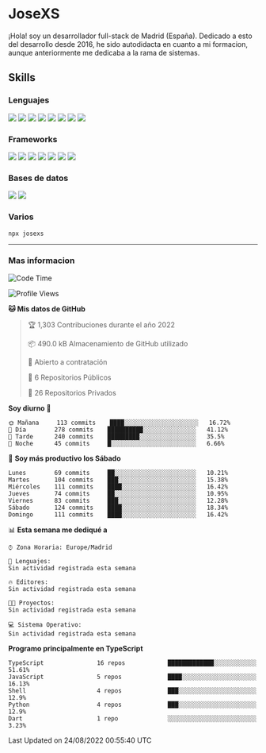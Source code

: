 # JoseXS
¡Hola! soy un desarrollador full-stack de Madrid (España). Dedicado a esto del desarrollo desde 2016, he sido autodidacta en cuanto a mi formacion, aunque anteriormente me dedicaba a la rama de sistemas.


## Skills

### Lenguajes
![](https://img.shields.io/badge/HTML5-E34F26?style=for-the-badge&logo=html5&logoColor=white) ![](https://img.shields.io/badge/CSS3-1572B6?style=for-the-badge&logo=css3&logoColor=white) ![](https://img.shields.io/badge/Sass-CC6699?style=for-the-badge&logo=sass&logoColor=white) ![](https://img.shields.io/badge/JavaScript-F7DF1E?style=for-the-badge&logo=javascript&logoColor=black) ![](https://img.shields.io/badge/TypeScript-007ACC?style=for-the-badge&logo=typescript&logoColor=white) ![](https://img.shields.io/badge/Python-14354C?style=for-the-badge&logo=python&logoColor=white) ![](https://img.shields.io/badge/Markdown-000000?style=for-the-badge&logo=markdown&logoColor=white) ![](https://img.shields.io/badge/Dart-0175C2?style=for-the-badge&logo=dart&logoColor=white) 

### Frameworks
![](https://img.shields.io/badge/Ionic-3880FF?style=for-the-badge&logo=ionic&logoColor=white) ![](https://img.shields.io/badge/Capacitor-119EFF?style=for-the-badge&logo=Capacitor&logoColor=white) ![](https://img.shields.io/badge/Angular-DD0031?style=for-the-badge&logo=angular&logoColor=white) ![](https://img.shields.io/badge/AngularJS-E23237?style=for-the-badge&logo=angularjs&logoColor=white) ![](https://img.shields.io/badge/Bootstrap-563D7C?style=for-the-badge&logo=bootstrap&logoColor=white) ![](https://img.shields.io/badge/Express.js-404D59?style=for-the-badge) ![](https://img.shields.io/badge/Flutter-02569B?style=for-the-badge&logo=flutter&logoColor=white)


### Bases de datos
![](https://img.shields.io/badge/MongoDB-4EA94B?style=for-the-badge&logo=mongodb&logoColor=white) ![](https://img.shields.io/badge/MySQL-00000F?style=for-the-badge&logo=mysql&logoColor=white)


### Varios

```
npx josexs
```

----
### Mas informacion

<!--START_SECTION:waka-->
![Code Time](http://img.shields.io/badge/Code%20Time-657%20hrs%2051%20mins-blue)

![Profile Views](http://img.shields.io/badge/Visitas%20al%20perfil-55-blue)

**🐱 Mis datos de GitHub** 

> 🏆 1,303 Contribuciones durante el año 2022
 > 
> 📦 490.0 kB Almacenamiento de GitHub utilizado 
 > 
> 💼 Abierto a contratación
 > 
> 📜 6 Repositorios Públicos 
 > 
> 🔑 26 Repositorios Privados  
 > 
**Soy diurno 🐤** 

```text
🌞 Mañana     113 commits    ████░░░░░░░░░░░░░░░░░░░░░   16.72% 
🌆 Día        278 commits    ██████████░░░░░░░░░░░░░░░   41.12% 
🌃 Tarde      240 commits    █████████░░░░░░░░░░░░░░░░   35.5% 
🌙 Noche      45 commits     █░░░░░░░░░░░░░░░░░░░░░░░░   6.66%

```
📅 **Soy más productivo los Sábado** 

```text
Lunes        69 commits     ██░░░░░░░░░░░░░░░░░░░░░░░   10.21% 
Martes       104 commits    ███░░░░░░░░░░░░░░░░░░░░░░   15.38% 
Miércoles    111 commits    ████░░░░░░░░░░░░░░░░░░░░░   16.42% 
Jueves       74 commits     ██░░░░░░░░░░░░░░░░░░░░░░░   10.95% 
Viernes      83 commits     ███░░░░░░░░░░░░░░░░░░░░░░   12.28% 
Sábado       124 commits    ████░░░░░░░░░░░░░░░░░░░░░   18.34% 
Domingo      111 commits    ████░░░░░░░░░░░░░░░░░░░░░   16.42%

```


📊 **Esta semana me dediqué a** 

```text
⌚︎ Zona Horaria: Europe/Madrid

💬 Lenguajes: 
Sin actividad registrada esta semana

🔥 Editores: 
Sin actividad registrada esta semana

🐱‍💻 Proyectos: 
Sin actividad registrada esta semana

💻 Sistema Operativo: 
Sin actividad registrada esta semana

```

**Programo principalmente en TypeScript** 

```text
TypeScript               16 repos            █████████████░░░░░░░░░░░░   51.61% 
JavaScript               5 repos             ████░░░░░░░░░░░░░░░░░░░░░   16.13% 
Shell                    4 repos             ███░░░░░░░░░░░░░░░░░░░░░░   12.9% 
Python                   4 repos             ███░░░░░░░░░░░░░░░░░░░░░░   12.9% 
Dart                     1 repo              ░░░░░░░░░░░░░░░░░░░░░░░░░   3.23%

```



 Last Updated on 24/08/2022 00:55:40 UTC
<!--END_SECTION:waka-->


